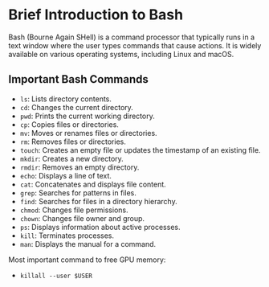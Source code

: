 # Brief Introduction to Bash

Bash (Bourne Again SHell) is a command processor that typically runs in a text window where the user types commands that cause actions. It is widely available on various operating systems, including Linux and macOS.

## Important Bash Commands

- `ls`: Lists directory contents.
- `cd`: Changes the current directory.
- `pwd`: Prints the current working directory.
- `cp`: Copies files or directories.
- `mv`: Moves or renames files or directories.
- `rm`: Removes files or directories.
- `touch`: Creates an empty file or updates the timestamp of an existing file.
- `mkdir`: Creates a new directory.
- `rmdir`: Removes an empty directory.
- `echo`: Displays a line of text.
- `cat`: Concatenates and displays file content.
- `grep`: Searches for patterns in files.
- `find`: Searches for files in a directory hierarchy.
- `chmod`: Changes file permissions.
- `chown`: Changes file owner and group.
- `ps`: Displays information about active processes.
- `kill`: Terminates processes.
- `man`: Displays the manual for a command.

Most important command to free GPU memory:
- `killall --user $USER`